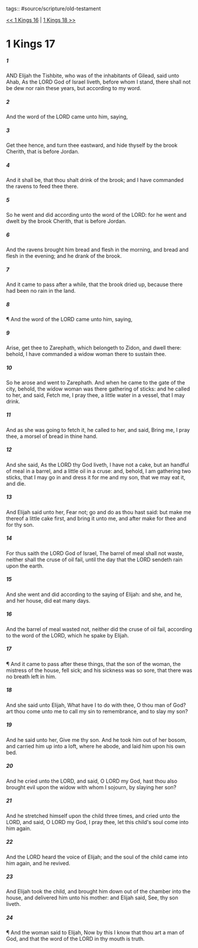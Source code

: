 tags:: #source/scripture/old-testament

[<< 1 Kings 16](/Old_Testament/11_1_Kings/1_Kings_16.md) | [1 Kings 18 >>](/Old_Testament/11_1_Kings/1_Kings_18.md)

# 1 Kings 17

##### 1

AND Elijah the Tishbite, who was of the inhabitants of Gilead, said unto Ahab, As the LORD God of Israel liveth, before whom I stand, there shall not be dew nor rain these years, but according to my word.

##### 2

And the word of the LORD came unto him, saying,

##### 3

Get thee hence, and turn thee eastward, and hide thyself by the brook Cherith, that is before Jordan.

##### 4

And it shall be, that thou shalt drink of the brook; and I have commanded the ravens to feed thee there.

##### 5

So he went and did according unto the word of the LORD: for he went and dwelt by the brook Cherith, that is before Jordan.

##### 6

And the ravens brought him bread and flesh in the morning, and bread and flesh in the evening; and he drank of the brook.

##### 7

And it came to pass after a while, that the brook dried up, because there had been no rain in the land.

##### 8

¶ And the word of the LORD came unto him, saying,

##### 9

Arise, get thee to Zarephath, which belongeth to Zidon, and dwell there: behold, I have commanded a widow woman there to sustain thee.

##### 10

So he arose and went to Zarephath. And when he came to the gate of the city, behold, the widow woman was there gathering of sticks: and he called to her, and said, Fetch me, I pray thee, a little water in a vessel, that I may drink.

##### 11

And as she was going to fetch it, he called to her, and said, Bring me, I pray thee, a morsel of bread in thine hand.

##### 12

And she said, As the LORD thy God liveth, I have not a cake, but an handful of meal in a barrel, and a little oil in a cruse: and, behold, I am gathering two sticks, that I may go in and dress it for me and my son, that we may eat it, and die.

##### 13

And Elijah said unto her, Fear not; go and do as thou hast said: but make me thereof a little cake first, and bring it unto me, and after make for thee and for thy son.

##### 14

For thus saith the LORD God of Israel, The barrel of meal shall not waste, neither shall the cruse of oil fail, until the day that the LORD sendeth rain upon the earth.

##### 15

And she went and did according to the saying of Elijah: and she, and he, and her house, did eat many days.

##### 16

And the barrel of meal wasted not, neither did the cruse of oil fail, according to the word of the LORD, which he spake by Elijah.

##### 17

¶ And it came to pass after these things, that the son of the woman, the mistress of the house, fell sick; and his sickness was so sore, that there was no breath left in him.

##### 18

And she said unto Elijah, What have I to do with thee, O thou man of God? art thou come unto me to call my sin to remembrance, and to slay my son?

##### 19

And he said unto her, Give me thy son. And he took him out of her bosom, and carried him up into a loft, where he abode, and laid him upon his own bed.

##### 20

And he cried unto the LORD, and said, O LORD my God, hast thou also brought evil upon the widow with whom I sojourn, by slaying her son?

##### 21

And he stretched himself upon the child three times, and cried unto the LORD, and said, O LORD my God, I pray thee, let this child's soul come into him again.

##### 22

And the LORD heard the voice of Elijah; and the soul of the child came into him again, and he revived.

##### 23

And Elijah took the child, and brought him down out of the chamber into the house, and delivered him unto his mother: and Elijah said, See, thy son liveth.

##### 24

¶ And the woman said to Elijah, Now by this I know that thou art a man of God, and that the word of the LORD in thy mouth is truth.
